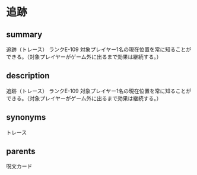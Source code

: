 # 追跡

## summary
追跡（トレース）
ランクE-109
対象プレイヤー1名の現在位置を常に知ることができる。（対象プレイヤーがゲーム外に出るまで効果は継続する。）
## description
追跡（トレース）
ランクE-109
対象プレイヤー1名の現在位置を常に知ることができる。（対象プレイヤーがゲーム外に出るまで効果は継続する。）
## synonyms
トレース
## parents
呪文カード
